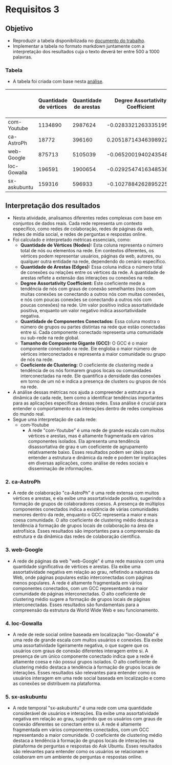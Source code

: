# Requisitos 3

## Objetivo
- Reproduzir a tabela disponibilizada no [documento do trabalho](https://github.com/ivanovitchm/datastructure/blob/main/lessons/week_09/U2T2.pdf).
- Implementar a tabela no formato markdown juntamente com a interpretação dos resultados cuja o texto deverá ter entre 500 a 1000 palavras.
 
### Tabela 
- A tabela foi criada com base nesta [análise](https://github.com/EmanoelBatista/Algoritmos_Estruturas_Dados_2/blob/main/U2T2/Requisito_03/requisitos_03.ipynb).

|                 | Quantidade de vértices | Quantidade de arestas | Degree Assortativity Coefficient | Quantidade de componentes conectados | Tamanho do Componente Gigante (GCC) | Coeficiente de Clustering |
|---------------------|-------------------------|-----------------------|----------------------------------|-------------------------------------|-----------------------------------|---------------------------|
| com-Youtube              |      1134890      |     2987624     |          -0.028332126333519572           |           1134890             |          1             |       0.04040113888093932       |
| ca-AstroPh              | 18772           | 396160         | 0.20518714346398922                    | 290                       | 17903                     | 0.6305932411707943             |
| web-Google              | 875713           | 5105039         | -0.06520019402435487                   | 371764                      | 434818                      | 0.3698306814797672             |
| loc-Gowalla              | 196591           | 1900654         | -0.02925474163485361                    | 1                      | 196591                      | 0.23672372971033598             |
| sx-askubuntu              | 159316           | 596933         | -0.10278842628952252                    | 97174                       | 59813                      | 0.07696177166103574             |

## Interpretação dos resultados
- Nesta atividade, analisamos diferentes redes complexas com base em conjuntos de dados reais. Cada rede representa um contexto específico, como redes de colaboração, redes de páginas da web, redes de mídia social, e redes de perguntas e respostas online.
- Foi calculado e interpretado métricas essenciais, como:
  - __Quantidade de Vértices (Nodes):__ Esta coluna representa o número total de nós ou elementos na rede. Em contextos diferentes, os vértices podem representar usuários, páginas da web, autores, ou qualquer outra entidade na rede, dependendo do cenário específico.
  - __Quantidade de Arestas (Edges):__ Essa coluna indica o número total de conexões ou relações entre os vértices da rede. A quantidade de arestas reflete a extensão das interações ou conexões na rede.
  - __Degree Assortativity Coefficient:__ Este coeficiente mede a tendência de nós com graus de conexão semelhantes (nós com muitas conexões se conectando a outros nós com muitas conexões, e nós com poucas conexões se conectando a outros nós com poucas conexões) na rede. Um valor positivo indica assortatividade positiva, enquanto um valor negativo indica assortatividade negativa.
  - __Quantidade de Componentes Conectados:__ Essa coluna mostra o número de grupos ou partes distintas na rede que estão conectadas entre si. Cada componente conectado representa uma comunidade ou sub-rede na rede global.
  - __Tamanho do Componente Gigante (GCC):__ O GCC é o maior componente conectado na rede. Ele engloba o maior número de vértices interconectados e representa a maior comunidade ou grupo de nós na rede.
  - __Coeficiente de Clustering:__ O coeficiente de clustering mede a tendência de os nós formarem grupos locais ou comunidades interconectadas na rede. Ele quantifica a densidade das conexões em torno de um nó e indica a presença de clusters ou grupos de nós na rede.
- A análise dessas métricas nos ajuda a compreender a estrutura e a dinâmica de cada rede, bem como a identificar tendências importantes para as aplicações específicas dessas redes. Essa análise é crucial para entender o comportamento e as interações dentro de redes complexas do mundo real.
- Segue uma interpretação de cada rede:
  - com-Youtube
    - A rede "com-Youtube" é uma rede de grande escala com muitos vértices e arestas, mas é altamente fragmentada em vários componentes isolados. Ela apresenta uma tendência disassortativa de grau e um coeficiente de agrupamento relativamente baixo. Esses resultados podem ser úteis para entender a estrutura e dinâmica da rede e podem ter implicações em diversas aplicações, como análise de redes sociais e disseminação de informações.
### 2. ca-AstroPh
   - A rede de colaboração "ca-AstroPh" é uma rede extensa com muitos vértices e arestas, e ela exibe uma assortatividade positiva, sugerindo a formação de grupos de colaboradores coesos. A presença de múltiplos componentes conectados indica a existência de várias comunidades menores dentro da rede, enquanto o GCC representa a maior e mais coesa comunidade. O alto coeficiente de clustering médio destaca a tendência à formação de grupos locais de colaboração na área de astrofísica. Esses resultados são importantes para a compreensão da estrutura e da dinâmica das redes de colaboração científica.
### 3. web-Google
   - A rede de páginas da web "web-Google" é uma rede massiva com uma quantidade significativa de vértices e arestas. Ela exibe uma assortatividade negativa em relação ao grau, refletindo a natureza da Web, onde páginas populares estão interconectadas com páginas menos populares. A rede é altamente fragmentada em vários componentes conectados, com um GCC representando a maior comunidade de páginas interconectadas. O alto coeficiente de clustering médio sugere a formação de grupos locais de páginas interconectadas. Esses resultados são fundamentais para a compreensão da estrutura da World Wide Web e seu funcionamento.
### 4. loc-Gowalla
   - A rede de rede social online baseada em localização "loc-Gowalla" é uma rede de grande escala com muitos usuários e conexões. Ela exibe uma assortatividade ligeiramente negativa, o que sugere que os usuários com graus de conexão diferentes interagem entre si. A presença de um único componente conectado indica que a rede é altamente coesa e não possui grupos isolados. O alto coeficiente de clustering médio destaca a tendência à formação de grupos locais de interações. Esses resultados são relevantes para entender como os usuários interagem em uma rede social baseada em localização e como as conexões se distribuem na plataforma.
### 5. sx-askubuntu
   - A rede temporal "sx-askubuntu" é uma rede com uma quantidade considerável de usuários e interações. Ela exibe uma assortatividade negativa em relação ao grau, sugerindo que os usuários com graus de conexão diferentes se conectam entre si. A rede é altamente fragmentada em vários componentes conectados, com um GCC representando a maior comunidade. O coeficiente de clustering médio destaca a tendência à formação de grupos locais de interações na plataforma de perguntas e respostas do Ask Ubuntu. Esses resultados são relevantes para entender como os usuários se relacionam e colaboram em um ambiente de perguntas e respostas online.

